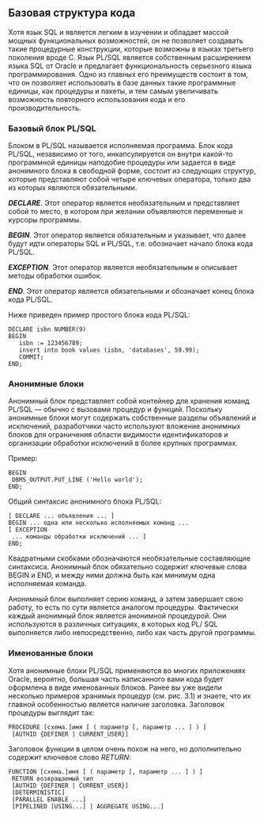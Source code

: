 ## Базовая структура кода

Хотя язык SQL и является легким в изучении и обладает массой мощных функциональных возможностей, 
он не позволяет создавать такие процедурные конструкции, которые возможны в языках третьего поколения вроде C. 
Язык PL/SQL является собственным расширением языка SQL от Oracle и предлагает функциональность серьезного языка программирования. 
Одно из главных его преимуществ состоит в том, что он позволяет использовать в базе данных такие программные единицы, как процедуры 
и пакеты, и тем самым увеличивать возможность повторного использования кода и его производительность.

### Базовый блок PL/SQL

Блоком в PL/SQL называется исполняемая программа. Блок кода PL/SQL, независимо от того, инкапсулируется он внутри какой-то программной единицы наподобие процедуры или задается в виде анонимного блока в свободной форме, состоит из следующих структур, которые представляют собой четыре ключевых оператора, только два из которых являются обязательными.

***DECLARE***. Этот оператор является необязательным и представляет собой то место, в котором при желании объявляются переменные и курсоры программы.

***BEGIN***. Этот оператор является обязательным и указывает, что далее будут идти операторы SQL и PL/SQL, т.е. обозначает начало блока кода PL/SQL.

***EXCEPTION***. Этот оператор является необязательным и описывает методы обработки ошибок.

***END***. Этот оператор является обязательными и обозначает конец блока кода PL/SQL.

Ниже приведен пример простого блока кода PL/SQL:
```
DECLARE isbn NUMBER(9)
BEGIN
   isbn := 123456789;
   insert into book values (isbn, 'databases', 59.99);
   COMMIT;
END;
```

### Анонимные блоки

Анонимный блок представляет собой контейнер для хранения команд PL/SQL — обычно с вызовами процедур и функций. 
Поскольку анонимные блоки могут содержать собственные разделы объявлений и исключений, разработчики часто используют вложение анонимных
блоков для ограничения области видимости идентификаторов и организации обработки исключений в более крупных программах.

Пример:
```
BEGIN
 DBMS_OUTPUT.PUT_LINE ('Hello world');
END;
```

Общий синтаксис анонимного блока PL/SQL:
```
[ DECLARE ... объявления ... ]
BEGIN ... одна или несколько исполняемых команд ...
[ EXCEPTION
 ... команды обработки исключений ... ]
END;
```

Квадратными скобками обозначаются необязательные составляющие синтаксиса. Анонимный блок обязательно содержит ключевые слова BEGIN и END, и между ними должна быть как минимум одна исполняемая команда.

Анонимный блок выполняет серию команд, а затем завершает свою работу, то есть по сути является аналогом процедуры. Фактически каждый анонимный блок является анонимной процедурой. Они используются в различных ситуациях, в которых код PL/
SQL выполняется либо непосредственно, либо как часть другой программы. 

### Именованные блоки

Хотя анонимные блоки PL/SQL применяются во многих приложениях Oracle, вероятно, большая часть написанного вами кода будет оформлена в виде именованных блоков. Ранее вы уже видели несколько примеров хранимых процедур (см. рис. 3.1) и знаете, что их главной особенностью является наличие заголовка. Заголовок процедуры выглядит так:
```
PROCEDURE [схема.]имя [ ( параметр [, параметр ... ] ) ]
 [AUTHID {DEFINER | CURRENT_USER}]
```
Заголовок функции в целом очень похож на него, но дополнительно содержит ключевое слово _RETURN_:
```
FUNCTION [схема.]имя [ ( параметр [, параметр ... ] ) ]
 RETURN возвращаемый_тип
 [AUTHID {DEFINER | CURRENT_USER}]
 [DETERMINISTIC]
 [PARALLEL ENABLE ...]
 [PIPELINED [USING...] | AGGREGATE USING...]
 ```
